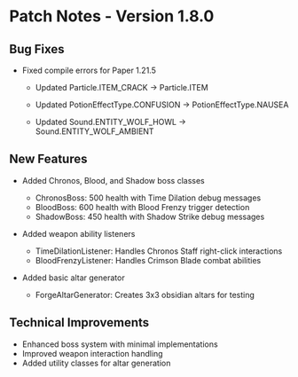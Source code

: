 # Patch Notes - Version 1.8.0

## Bug Fixes
- Fixed compile errors for Paper 1.21.5
  - Updated Particle.ITEM_CRACK → Particle.ITEM
  - Updated PotionEffectType.CONFUSION → PotionEffectType.NAUSEA
  
  - Updated Sound.ENTITY_WOLF_HOWL → Sound.ENTITY_WOLF_AMBIENT

## New Features
- Added Chronos, Blood, and Shadow boss classes
  - ChronosBoss: 500 health with Time Dilation debug messages
  - BloodBoss: 600 health with Blood Frenzy trigger detection
  - ShadowBoss: 450 health with Shadow Strike debug messages

- Added weapon ability listeners
  - TimeDilationListener: Handles Chronos Staff right-click interactions
  - BloodFrenzyListener: Handles Crimson Blade combat abilities

- Added basic altar generator
  - ForgeAltarGenerator: Creates 3x3 obsidian altars for testing

## Technical Improvements
- Enhanced boss system with minimal implementations
- Improved weapon interaction handling
- Added utility classes for altar generation